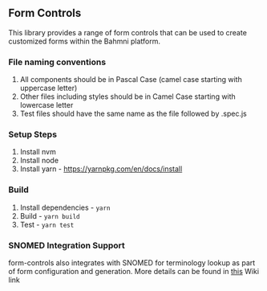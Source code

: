 Form Controls
-------------

This library provides a range of form controls that can be used to create customized forms within the Bahmni platform.

### File naming conventions

1. All components should be in Pascal Case (camel case starting with uppercase letter)
2. Other files including styles should be in Camel Case starting with lowercase letter
3. Test files should have the same name as the file followed by .spec.js

### Setup Steps

1. Install nvm
2. Install node
3. Install yarn - https://yarnpkg.com/en/docs/install

### Build

1. Install dependencies - `yarn`
2. Build - `yarn build`
3. Test - `yarn test`

### SNOMED Integration Support

form-controls also integrates with SNOMED for terminology lookup as part of form configuration and generation. More details can be found in [this](https://bahmni.atlassian.net/wiki/spaces/BAH/pages/3132686337/SNOMED+FHIR+Terminology+Server+Integration+with+Bahmni) Wiki link
